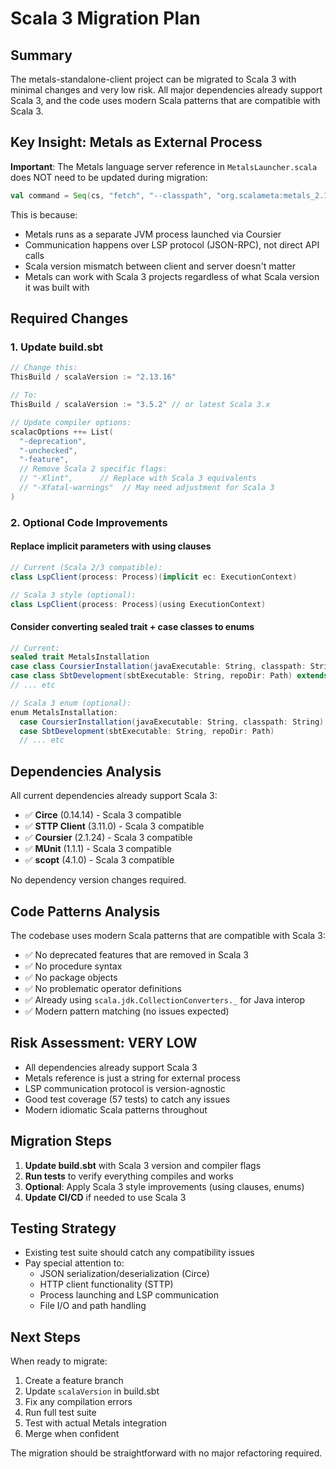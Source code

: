 # Scala 3 Migration Plan

## Summary

The metals-standalone-client project can be migrated to Scala 3 with minimal changes and very low risk. All major dependencies already support Scala 3, and the code uses modern Scala patterns that are compatible with Scala 3.

## Key Insight: Metals as External Process

**Important**: The Metals language server reference in `MetalsLauncher.scala` does NOT need to be updated during migration:

```scala
val command = Seq(cs, "fetch", "--classpath", "org.scalameta:metals_2.13:1.6.0")
```

This is because:
- Metals runs as a separate JVM process launched via Coursier
- Communication happens over LSP protocol (JSON-RPC), not direct API calls
- Scala version mismatch between client and server doesn't matter
- Metals can work with Scala 3 projects regardless of what Scala version it was built with

## Required Changes

### 1. Update build.sbt

```scala
// Change this:
ThisBuild / scalaVersion := "2.13.16"

// To:
ThisBuild / scalaVersion := "3.5.2" // or latest Scala 3.x

// Update compiler options:
scalacOptions ++= List(
  "-deprecation",
  "-unchecked", 
  "-feature",
  // Remove Scala 2 specific flags:
  // "-Xlint",      // Replace with Scala 3 equivalents
  // "-Xfatal-warnings"  // May need adjustment for Scala 3
)
```

### 2. Optional Code Improvements

#### Replace implicit parameters with using clauses
```scala
// Current (Scala 2/3 compatible):
class LspClient(process: Process)(implicit ec: ExecutionContext)

// Scala 3 style (optional):
class LspClient(process: Process)(using ExecutionContext)
```

#### Consider converting sealed trait + case classes to enums
```scala
// Current:
sealed trait MetalsInstallation
case class CoursierInstallation(javaExecutable: String, classpath: String) extends MetalsInstallation
case class SbtDevelopment(sbtExecutable: String, repoDir: Path) extends MetalsInstallation
// ... etc

// Scala 3 enum (optional):
enum MetalsInstallation:
  case CoursierInstallation(javaExecutable: String, classpath: String)
  case SbtDevelopment(sbtExecutable: String, repoDir: Path)
  // ... etc
```

## Dependencies Analysis

All current dependencies already support Scala 3:

- ✅ **Circe** (0.14.14) - Scala 3 compatible
- ✅ **STTP Client** (3.11.0) - Scala 3 compatible  
- ✅ **Coursier** (2.1.24) - Scala 3 compatible
- ✅ **MUnit** (1.1.1) - Scala 3 compatible
- ✅ **scopt** (4.1.0) - Scala 3 compatible

No dependency version changes required.

## Code Patterns Analysis

The codebase uses modern Scala patterns that are compatible with Scala 3:

- ✅ No deprecated features that are removed in Scala 3
- ✅ No procedure syntax
- ✅ No package objects
- ✅ No problematic operator definitions
- ✅ Already using `scala.jdk.CollectionConverters._` for Java interop
- ✅ Modern pattern matching (no issues expected)

## Risk Assessment: VERY LOW

- All dependencies already support Scala 3
- Metals reference is just a string for external process
- LSP communication protocol is version-agnostic
- Good test coverage (57 tests) to catch any issues
- Modern idiomatic Scala patterns throughout

## Migration Steps

1. **Update build.sbt** with Scala 3 version and compiler flags
2. **Run tests** to verify everything compiles and works
3. **Optional**: Apply Scala 3 style improvements (using clauses, enums)
4. **Update CI/CD** if needed to use Scala 3

## Testing Strategy

- Existing test suite should catch any compatibility issues
- Pay special attention to:
  - JSON serialization/deserialization (Circe)
  - HTTP client functionality (STTP)
  - Process launching and LSP communication
  - File I/O and path handling

## Next Steps

When ready to migrate:
1. Create a feature branch
2. Update `scalaVersion` in build.sbt
3. Fix any compilation errors
4. Run full test suite
5. Test with actual Metals integration
6. Merge when confident

The migration should be straightforward with no major refactoring required.